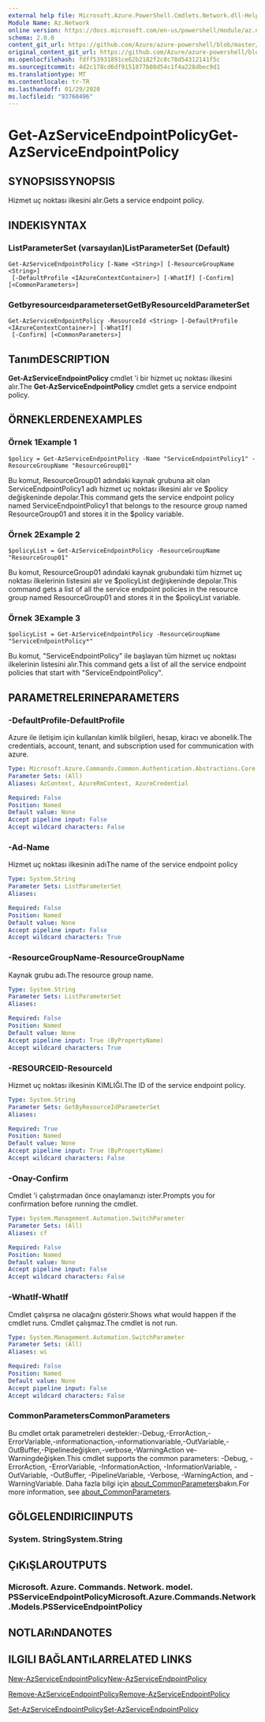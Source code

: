 ```yaml
---
external help file: Microsoft.Azure.PowerShell.Cmdlets.Network.dll-Help.xml
Module Name: Az.Network
online version: https://docs.microsoft.com/en-us/powershell/module/az.network/get-azserviceendpointpolicy
schema: 2.0.0
content_git_url: https://github.com/Azure/azure-powershell/blob/master/src/Network/Network/help/Get-AzServiceEndpointPolicy.md
original_content_git_url: https://github.com/Azure/azure-powershell/blob/master/src/Network/Network/help/Get-AzServiceEndpointPolicy.md
ms.openlocfilehash: fdff53931891ce62b2182f2c8c78d54312141f5c
ms.sourcegitcommit: 4d2c178cd6df9151877b08d54c1f4a228dbec9d1
ms.translationtype: MT
ms.contentlocale: tr-TR
ms.lasthandoff: 01/29/2020
ms.locfileid: "93760496"
---
```

# <span data-ttu-id="adea2-101">Get-AzServiceEndpointPolicy</span><span class="sxs-lookup"><span data-stu-id="adea2-101">Get-AzServiceEndpointPolicy</span></span>

## <span data-ttu-id="adea2-102">SYNOPSIS</span><span class="sxs-lookup"><span data-stu-id="adea2-102">SYNOPSIS</span></span>
<span data-ttu-id="adea2-103">Hizmet uç noktası ilkesini alır.</span><span class="sxs-lookup"><span data-stu-id="adea2-103">Gets a service endpoint policy.</span></span>

## <span data-ttu-id="adea2-104">INDEKI</span><span class="sxs-lookup"><span data-stu-id="adea2-104">SYNTAX</span></span>

### <span data-ttu-id="adea2-105">ListParameterSet (varsayılan)</span><span class="sxs-lookup"><span data-stu-id="adea2-105">ListParameterSet (Default)</span></span>
```
Get-AzServiceEndpointPolicy [-Name <String>] [-ResourceGroupName <String>]
 [-DefaultProfile <IAzureContextContainer>] [-WhatIf] [-Confirm] [<CommonParameters>]
```

### <span data-ttu-id="adea2-106">Getbyresourceıdparameterset</span><span class="sxs-lookup"><span data-stu-id="adea2-106">GetByResourceIdParameterSet</span></span>
```
Get-AzServiceEndpointPolicy -ResourceId <String> [-DefaultProfile <IAzureContextContainer>] [-WhatIf]
 [-Confirm] [<CommonParameters>]
```

## <span data-ttu-id="adea2-107">Tanım</span><span class="sxs-lookup"><span data-stu-id="adea2-107">DESCRIPTION</span></span>
<span data-ttu-id="adea2-108">**Get-AzServiceEndpointPolicy** cmdlet 'i bir hizmet uç noktası ilkesini alır.</span><span class="sxs-lookup"><span data-stu-id="adea2-108">The **Get-AzServiceEndpointPolicy** cmdlet gets a service endpoint policy.</span></span>

## <span data-ttu-id="adea2-109">ÖRNEKLERDEN</span><span class="sxs-lookup"><span data-stu-id="adea2-109">EXAMPLES</span></span>

### <span data-ttu-id="adea2-110">Örnek 1</span><span class="sxs-lookup"><span data-stu-id="adea2-110">Example 1</span></span>
```
$policy = Get-AzServiceEndpointPolicy -Name "ServiceEndpointPolicy1" -ResourceGroupName "ResourceGroup01"
```

<span data-ttu-id="adea2-111">Bu komut, ResourceGroup01 adındaki kaynak grubuna ait olan ServiceEndpointPolicy1 adlı hizmet uç noktası ilkesini alır ve $policy değişkeninde depolar.</span><span class="sxs-lookup"><span data-stu-id="adea2-111">This command gets the service endpoint policy named ServiceEndpointPolicy1 that belongs to the resource group named ResourceGroup01 and stores it in the $policy variable.</span></span>

### <span data-ttu-id="adea2-112">Örnek 2</span><span class="sxs-lookup"><span data-stu-id="adea2-112">Example 2</span></span>
```
$policyList = Get-AzServiceEndpointPolicy -ResourceGroupName "ResourceGroup01"
```

<span data-ttu-id="adea2-113">Bu komut, ResourceGroup01 adındaki kaynak grubundaki tüm hizmet uç noktası ilkelerinin listesini alır ve $policyList değişkeninde depolar.</span><span class="sxs-lookup"><span data-stu-id="adea2-113">This command gets a list of all the service endpoint policies in the resource group named ResourceGroup01 and stores it in the $policyList variable.</span></span>

### <span data-ttu-id="adea2-114">Örnek 3</span><span class="sxs-lookup"><span data-stu-id="adea2-114">Example 3</span></span>
```
$policyList = Get-AzServiceEndpointPolicy -ResourceGroupName "ServiceEndpointPolicy*"
```

<span data-ttu-id="adea2-115">Bu komut, "ServiceEndpointPolicy" ile başlayan tüm hizmet uç noktası ilkelerinin listesini alır.</span><span class="sxs-lookup"><span data-stu-id="adea2-115">This command gets a list of all the service endpoint policies that start with "ServiceEndpointPolicy".</span></span>

## <span data-ttu-id="adea2-116">PARAMETRELERINE</span><span class="sxs-lookup"><span data-stu-id="adea2-116">PARAMETERS</span></span>

### <span data-ttu-id="adea2-117">-DefaultProfile</span><span class="sxs-lookup"><span data-stu-id="adea2-117">-DefaultProfile</span></span>
<span data-ttu-id="adea2-118">Azure ile iletişim için kullanılan kimlik bilgileri, hesap, kiracı ve abonelik.</span><span class="sxs-lookup"><span data-stu-id="adea2-118">The credentials, account, tenant, and subscription used for communication with azure.</span></span>

```yaml
Type: Microsoft.Azure.Commands.Common.Authentication.Abstractions.Core.IAzureContextContainer
Parameter Sets: (All)
Aliases: AzContext, AzureRmContext, AzureCredential

Required: False
Position: Named
Default value: None
Accept pipeline input: False
Accept wildcard characters: False
```

### <span data-ttu-id="adea2-119">-Ad</span><span class="sxs-lookup"><span data-stu-id="adea2-119">-Name</span></span>
<span data-ttu-id="adea2-120">Hizmet uç noktası ilkesinin adı</span><span class="sxs-lookup"><span data-stu-id="adea2-120">The name of the service endpoint policy</span></span>

```yaml
Type: System.String
Parameter Sets: ListParameterSet
Aliases:

Required: False
Position: Named
Default value: None
Accept pipeline input: False
Accept wildcard characters: True
```

### <span data-ttu-id="adea2-121">-ResourceGroupName</span><span class="sxs-lookup"><span data-stu-id="adea2-121">-ResourceGroupName</span></span>
<span data-ttu-id="adea2-122">Kaynak grubu adı.</span><span class="sxs-lookup"><span data-stu-id="adea2-122">The resource group name.</span></span>

```yaml
Type: System.String
Parameter Sets: ListParameterSet
Aliases:

Required: False
Position: Named
Default value: None
Accept pipeline input: True (ByPropertyName)
Accept wildcard characters: True
```

### <span data-ttu-id="adea2-123">-RESOURCEID</span><span class="sxs-lookup"><span data-stu-id="adea2-123">-ResourceId</span></span>
<span data-ttu-id="adea2-124">Hizmet uç noktası ilkesinin KIMLIĞI.</span><span class="sxs-lookup"><span data-stu-id="adea2-124">The ID of the service endpoint policy.</span></span>

```yaml
Type: System.String
Parameter Sets: GetByResourceIdParameterSet
Aliases:

Required: True
Position: Named
Default value: None
Accept pipeline input: True (ByPropertyName)
Accept wildcard characters: False
```

### <span data-ttu-id="adea2-125">-Onay</span><span class="sxs-lookup"><span data-stu-id="adea2-125">-Confirm</span></span>
<span data-ttu-id="adea2-126">Cmdlet 'i çalıştırmadan önce onaylamanızı ister.</span><span class="sxs-lookup"><span data-stu-id="adea2-126">Prompts you for confirmation before running the cmdlet.</span></span>

```yaml
Type: System.Management.Automation.SwitchParameter
Parameter Sets: (All)
Aliases: cf

Required: False
Position: Named
Default value: None
Accept pipeline input: False
Accept wildcard characters: False
```

### <span data-ttu-id="adea2-127">-WhatIf</span><span class="sxs-lookup"><span data-stu-id="adea2-127">-WhatIf</span></span>
<span data-ttu-id="adea2-128">Cmdlet çalışırsa ne olacağını gösterir.</span><span class="sxs-lookup"><span data-stu-id="adea2-128">Shows what would happen if the cmdlet runs.</span></span> <span data-ttu-id="adea2-129">Cmdlet çalışmaz.</span><span class="sxs-lookup"><span data-stu-id="adea2-129">The cmdlet is not run.</span></span>

```yaml
Type: System.Management.Automation.SwitchParameter
Parameter Sets: (All)
Aliases: wi

Required: False
Position: Named
Default value: None
Accept pipeline input: False
Accept wildcard characters: False
```

### <span data-ttu-id="adea2-130">CommonParameters</span><span class="sxs-lookup"><span data-stu-id="adea2-130">CommonParameters</span></span>
<span data-ttu-id="adea2-131">Bu cmdlet ortak parametreleri destekler:-Debug,-ErrorAction,-ErrorVariable,-ınformationaction,-ınformationvariable,-OutVariable,-OutBuffer,-Pipelinedeğişken,-verbose,-WarningAction ve-Warningdeğişken.</span><span class="sxs-lookup"><span data-stu-id="adea2-131">This cmdlet supports the common parameters: -Debug, -ErrorAction, -ErrorVariable, -InformationAction, -InformationVariable, -OutVariable, -OutBuffer, -PipelineVariable, -Verbose, -WarningAction, and -WarningVariable.</span></span> <span data-ttu-id="adea2-132">Daha fazla bilgi için [about_CommonParameters](https://go.microsoft.com/fwlink/?LinkID=113216)bakın.</span><span class="sxs-lookup"><span data-stu-id="adea2-132">For more information, see [about_CommonParameters](https://go.microsoft.com/fwlink/?LinkID=113216).</span></span>

## <span data-ttu-id="adea2-133">GÖLGELENDIRICI</span><span class="sxs-lookup"><span data-stu-id="adea2-133">INPUTS</span></span>

### <span data-ttu-id="adea2-134">System. String</span><span class="sxs-lookup"><span data-stu-id="adea2-134">System.String</span></span>

## <span data-ttu-id="adea2-135">ÇıKıŞLAR</span><span class="sxs-lookup"><span data-stu-id="adea2-135">OUTPUTS</span></span>

### <span data-ttu-id="adea2-136">Microsoft. Azure. Commands. Network. model. PSServiceEndpointPolicy</span><span class="sxs-lookup"><span data-stu-id="adea2-136">Microsoft.Azure.Commands.Network.Models.PSServiceEndpointPolicy</span></span>

## <span data-ttu-id="adea2-137">NOTLARıNDA</span><span class="sxs-lookup"><span data-stu-id="adea2-137">NOTES</span></span>

## <span data-ttu-id="adea2-138">ILGILI BAĞLANTıLAR</span><span class="sxs-lookup"><span data-stu-id="adea2-138">RELATED LINKS</span></span>

[<span data-ttu-id="adea2-139">New-AzServiceEndpointPolicy</span><span class="sxs-lookup"><span data-stu-id="adea2-139">New-AzServiceEndpointPolicy</span></span>](./New-AzServiceEndpointPolicy.md)

[<span data-ttu-id="adea2-140">Remove-AzServiceEndpointPolicy</span><span class="sxs-lookup"><span data-stu-id="adea2-140">Remove-AzServiceEndpointPolicy</span></span>](./Remove-AzServiceEndpointPolicy.md)

[<span data-ttu-id="adea2-141">Set-AzServiceEndpointPolicy</span><span class="sxs-lookup"><span data-stu-id="adea2-141">Set-AzServiceEndpointPolicy</span></span>](./Set-AzServiceEndpointPolicy.md)
